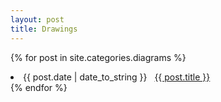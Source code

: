 ```yaml
---
layout: post
title: Drawings
---
```



{% for post in site.categories.diagrams %}
 <li><span>{{ post.date | date_to_string }}</span> &nbsp; <a href="{{ post.url }}">{{ post.title }}</a></li>
{% endfor %}
